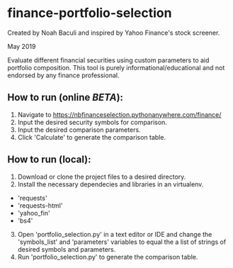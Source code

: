 # finance-portfolio-selection
Created by Noah Baculi and inspired by Yahoo Finance's stock screener.

May 2019

Evaluate different financial securities using custom parameters to aid portfolio composition.
This tool is purely informational/educational and not endorsed by any finance professional.

## How to run (online *BETA*):
1. Navigate to https://nbfinanceselection.pythonanywhere.com/finance/
2. Input the desired security symbols for comparison.
3. Input the desired comparison parameters.
4. Click 'Calculate' to generate the comparison table.

## How to run (local):
1. Download or clone the project files to a desired directory.
2. Install the necessary dependecies and libraries in an virtualenv.
  - 'requests'
  - 'requests-html'
  - 'yahoo_fin'
  - 'bs4'
3. Open 'portfolio_selection.py' in a text editor or IDE and change the 'symbols_list' and 'parameters' variables to equal the a list of strings of desired symbols and parameters.
4. Run 'portfolio_selection.py' to generate the comparison table.
